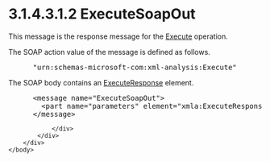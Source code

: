 <html dir="LTR" xmlns:mshelp="http://msdn.microsoft.com/mshelp" xmlns:ddue="http://ddue.schemas.microsoft.com/authoring/2003/5" xmlns:xlink="http://www.w3.org/1999/xlink" xmlns:tool="http://www.microsoft.com/tooltip">
    <head>
        <meta http-equiv="Content-Type" content="text/html; CHARSET=utf-8"></meta>
        <meta name="save" content="history"></meta>
        <title>3.1.4.3.1.2 ExecuteSoapOut</title>
        <xml>
            <mshelp:toctitle title="3.1.4.3.1.2 ExecuteSoapOut"></mshelp:toctitle>
            <mshelp:rltitle title="[MS-SSAS]: ExecuteSoapOut"></mshelp:rltitle>
            <mshelp:keyword index="A" term="9c86ba7d-4d24-4a79-9c0b-2fde441e0342"></mshelp:keyword>
            <mshelp:attr name="DCSext.ContentType" value="open specification"></mshelp:attr>
            <mshelp:attr name="AssetID" value="9c86ba7d-4d24-4a79-9c0b-2fde441e0342"></mshelp:attr>
            <mshelp:attr name="TopicType" value="kbRef"></mshelp:attr>
            <mshelp:attr name="DCSext.Title" value="[MS-SSAS]: ExecuteSoapOut" />
        </xml>
    </head>
    <body>
        <div id="header">
            <h1 class="heading">3.1.4.3.1.2 ExecuteSoapOut</h1>
        </div>
        <div id="mainSection">
            <div id="mainBody">
                <div id="allHistory" class="saveHistory"></div>
                <div id="sectionSection0" class="section" name="collapseableSection">
                    

<p>This message is the response message for the <a href="d2b8314d-7a17-4bf1-82c2-db3cd467bc17.html">Execute</a> operation.</p>

<p>The SOAP action value of the message is defined as follows.</p>

<dl>
<dd>
<div><pre> &quot;urn:schemas-microsoft-com:xml-analysis:Execute&quot;
</pre></div>
</dd></dl>

<p>The SOAP body contains an <a href="1174538f-7cc6-4912-9bbe-f5615db56e43.html">ExecuteResponse</a> element.</p>

<dl>
<dd>
<div><pre> &lt;message name=&quot;ExecuteSoapOut&quot;&gt;
   &lt;part name=&quot;parameters&quot; element=&quot;xmla:ExecuteResponse&quot; /&gt;
 &lt;/message&gt;
</pre></div>
</dd></dl>


                </div>
            </div>
        </div>
    </body>
</html>